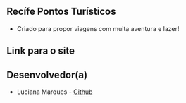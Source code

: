 ## Recífe Pontos Turísticos
- Criado para propor viagens com muita aventura e lazer!

## Link para o site

## Desenvolvedor(a)
- Luciana Marques - [Github](https://github.com/LucianaMarques97) 
